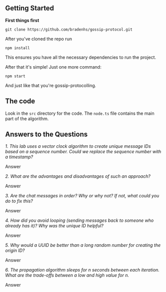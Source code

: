## Getting Started

**First things first**

`git clone https://github.com/bradenhs/gossip-protocol.git`

After you've cloned the repo run

`npm install`

This ensures you have all the necessary dependencies to run the project.

After that it's simple! Just one more command:

`npm start`

And just like that you're gossip-protocolling.

## The code

Look in the `src` directory for the code. The `node.ts` file contains the main part of the algorithm.

## Answers to the Questions

*1. This lab uses a vector clock algorithm to create unique message IDs based on a sequence number. Could we replace the sequence number with a timestamp?*

Answer

*2. What are the advantages and disadvantages of such an approach?*

Answer

*3. Are the chat messages in order? Why or why not? If not, what could you do to fix this?*

Answer

*4. How did you avoid looping (sending messages back to someone who already has it)? Why was the unique ID helpful?*

Answer

*5. Why would a UUID be better than a long random number for creating the origin ID?*

Answer

*6. The propagation algorithm sleeps for n seconds between each iteration. What are the trade-offs between a low and high value for n.*

Answer
